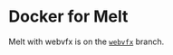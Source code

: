 Docker for Melt
====================

Melt with webvfx is on the [`webvfx`](/599316527/docker-for-melt/tree/webvfx) branch.

